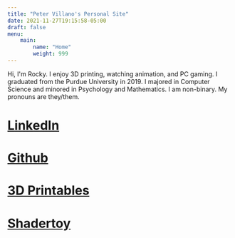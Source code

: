 ```yaml
---
title: "Peter Villano's Personal Site"
date: 2021-11-27T19:15:58-05:00
draft: false
menu:
    main:
        name: "Home"
        weight: 999
---
```


Hi, I'm Rocky. I enjoy 3D printing, watching animation, and PC gaming. I graduated from the Purdue University in 2019. I majored in Computer Science and minored in Psychology and Mathematics. I am non-binary. My pronouns are they/them.

# [LinkedIn](https://www.linkedin.com/in/pvillan/)

# [Github](https://github.com/pvillano)

# [3D Printables](https://www.printables.com/social/114452-pvillano/about)

# [Shadertoy](https://www.shadertoy.com/user/pvillano)